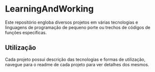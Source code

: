 # LearningAndWorking
Este repositório engloba diversos projetos em várias tecnologias e linguagens de programação de pequeno porte ou trechos de códigos de funções especificas.
## Utilização
Cada projeto possui descrição das tecnologias e formas de utilização, navegue para o readme de cada projeto para ver detalhes dos mesmos.  
